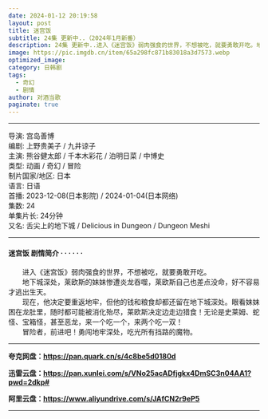 ```yaml
---
date: 2024-01-12 20:19:58
layout: post
title: 迷宫饭
subtitle: 24集 更新中..（2024年1月新番）
description: 24集 更新中..进入《迷宫饭》弱肉强食的世界，不想被吃，就要勇敢开吃。地下城深处，莱欧斯的妹妹惨遭炎龙吞噬，莱欧斯自己也差点没命，好不容易才逃出生天。 ...
image: https://pic.imgdb.cn/item/65a298fc871b83018a3d7573.webp
optimized_image: 
category: 日韩剧
tags:
  - 奇幻
  - 剧情
author: 对酒当歌
paginate: true
---
```


---

导演: 宫岛善博  
编剧: 上野贵美子 / 九井谅子  
主演: 熊谷健太郎 / 千本木彩花 / 泊明日菜 / 中博史  
类型: 动画 / 奇幻 / 冒险  
制片国家/地区: 日本  
语言: 日语  
首播: 2023-12-08(日本影院) / 2024-01-04(日本网络)  
集数: 24  
单集片长: 24分钟  
又名: 舌尖上的地下城 / Delicious in Dungeon / Dungeon Meshi  

---

#### 迷宫饭 剧情简介 · · · · · ·

　　进入《迷宫饭》弱肉强食的世界，不想被吃，就要勇敢开吃。  
　　地下城深处，莱欧斯的妹妹惨遭炎龙吞噬，莱欧斯自己也差点没命，好不容易才逃出生天。  
　　现在，他决定要重返地牢，但他的钱和粮食却都还留在地下城深处。眼看妹妹困在龙肚里，随时都可能被消化殆尽，莱欧斯决定边走边猎食！无论是史莱姆、蛇怪、宝箱怪，甚至恶龙，来一个吃一个，来两个吃一双！  
　　冒险者，前进吧！勇闯地牢深处，吃光所有挡路的魔物。  

---

**夸克网盘：<https://pan.quark.cn/s/4c8be5d0180d>**

**迅雷云盘：<https://pan.xunlei.com/s/VNo25acADfjgkx4DmSC3n04AA1?pwd=2dkp#>**

**阿里云盘：<https://www.aliyundrive.com/s/JAfCN2r9eP5>**

---

